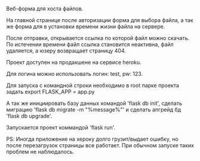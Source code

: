 Веб-форма для хоста файлов.

На главной странице после авторизации форма для выбора файла, а так же форма для в установки времени жизни файла на сервере.

После отправки, открывается ссылка по которой файл можно скачать. По истечении времени файл ссылка становится неактивна, файл удаляется, а юзеру возвращает страницу 404.

Проект доступен на продакшене на сервисе heroku.

Для логина можно использовать логин: test, pw: 123.


Для запуска с командной строки необходимо в root парке проекта задать export FLASK_APP = app.py

А так же инициировать базу данных командой 'flask db init', сделать миграцию 'flask db migrate -m "%message%"' и сделать апгрейд бд 'flask db upgrade'.

Запускается проект коммандой 'flask run'.

PS: Иногда приложение на хероку долго грузит/выдает ошибку, но после перезагрузок страницы все работает.
При обычном запуске таких проблем не наблюдалось.
